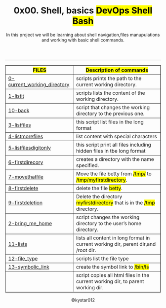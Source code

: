 <html>
<body>
<header>
<h1>0x00. Shell, basics
<mark>DevOps Shell Bash</mark></h1>
<p>In this project we will be learning about shell navigation,files manupulations and working with basic shell commands.</p>
</header>
<hr>
<section>
<p>
<table border="1">
<tr><th><mark>FILES</MARK></th><th><mark>Description of commands</mark></th></tr>
 <tr><td><a href="https://github.com/Kystar012/alx-system_engineering-devops/blob/master/0x00-shell_basics/0-current_working_directory">0-current_working_directory</a></td><td>scripts prints the path to the current working directory.</td></tr>
<tr><td><a href="https://github.com/Kystar012/alx-system_engineering-devops/blob/master/0x00-shell_basics/1-listit">1-listit</a></td><td>scripts lists the content of the working directory.</td></tr>
<tr><td><a href="https://github.com/Kystar012/alx-system_engineering-devops/blob/master/0x00-shell_basics/10-back">10-back</a></td><td>script that changes the working directory to the previous one.</td</tr>
<tr><td><a href="https://github.com/Kystar012/alx-system_engineering-devops/blob/master/0x00-shell_basics/3-listfiles">3-listfiles</a></td><td>this script list files in the long format</td></tr>
<tr><td><a href="https://github.com/Kystar012/alx-system_engineering-devops/blob/master/0x00-shell_basics/4-listmorefiles">4-listmorefiles</a></td><td>list content with special characters</td></tr>
<tr><td><a href="https://github.com/Kystar012/alx-system_engineering-devops/blob/master/0x00-shell_basics/5-listfilesdigitonly">5-listfilesdigitonly</a></td><td>this script print all files including hidden files in tbe long format</td></tr>
<tr><td><a href="https://github.com/Kystar012/alx-system_engineering-devops/blob/master/0x00-shell_basics/6-firstdirectory">6-firstdirecory</a></td><td>creates a directory with the name specified.</td></tr>
<tr><td><a href="https://github.com/Kystar012/alx-system_engineering-devops/blob/master/0x00-shell_basics/7-movethatfile">7-movethatfile</a></td><td>Move the file betty from <mark>/tmp/</mark> to <mark>/tmp/myfirstdirectory</mark>.</td></tr>
<tr><td><a href="https://github.com/Kystar012/alx-system_engineering-devops/blob/master/0x00-shell_basics/8-firstdelete">8-firstdelete</a></td><td>delete the file <mark>betty</mark>.</td></tr>
<tr><td><a href="https://github.com/Kystar012/alx-system_engineering-devops/blob/master/0x00-shell_basics/9-firstdirdeletion">9-firstdeletion</a></td><td>Delete the directory <mark>myfirstdirectory</mark> that is in the <mark>/tmp</mark> directory.</td></tr>
<tr><td><a href="https://github.com/Kystar012/alx-system_engineering-devops/blob/master/0x00-shell_basics/2-bring_me_home">2-bring_me_home</a></td><td> script changes the working directory to the user’s home directory.</td></tr>
<tr><td><a href="https://github.com/Kystar012/alx-system_engineering-devops/blob/master/0x00-shell_basics/11-lists">11-lists</a></td><td>lists all content in long format in current working dir, perent dir,and /root dir.</td></tr>
<tr><td><a href="https://github.com/Kystar012/alx-system_engineering-devops/blob/master/0x00-shell_basics/12-file_type">12-file_type</a></td><td>scripts list the file type</td></tr>
<tr><td><a href="https://github.com/Kystar012/alx-system_engineering-devops/blob/master/0x00-shell_basics/13-symbolic_link">13-symbolic_link</a></td><td>create the symbol link to <mark>/bin/ls</mark></td></tr>
<tr><td><a href="https://github.com/Kystar012/alx-system_engineering-devops/blob/master/0x00-shell_basics/14-copy_html"></a></td><td>script copies all html files in the current working dir, to parent working dir.</td></tr>
</table>
</p>
</section>
<footer>
<p align="center">&copy;kystar012</p>
</footer>
</body>
</html>
